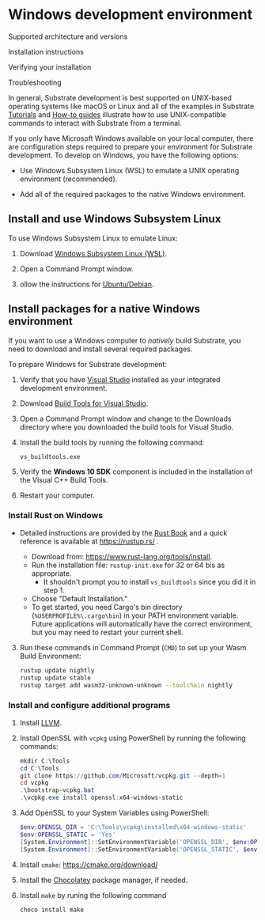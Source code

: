 # Windows development environment

Supported architecture and versions 

Installation instructions

Verifying your installation

Troubleshooting

In general, Substrate development is best supported on UNIX-based operating systems like macOS or Linux and all of the examples in Substrate [Tutorials](../tutorials) and [How-to guides](../reference/how-to-guides) illustrate how to use UNIX-compatible commands to interact with Substrate from a terminal. 

If you only have Microsoft Windows available on your local computer, there are configuration steps required to prepare your environment for Substrate development.
To develop on Windows, you have the following options:

* Use Windows Subsystem Linux (WSL) to emulate a UNIX operating environment (recommended).

* Add all of the required packages to the native Windows environment.

## Install and use Windows Subsystem Linux

To use Windows Subsystem Linux to emulate Linux:

1. Download [Windows Subsystem Linux (WSL)](https://docs.microsoft.com/en-us/windows/wsl/install-win10).

1. Open a Command Prompt window.

1. ollow the instructions for [Ubuntu/Debian](../installation#ubuntudebian).

## Install packages for a native Windows environment

If you want to use a Windows computer to _natively_ build Substrate, you need to download and install several required packages.

To prepare Windows for Substrate development:

1. Verify that you have [Visual Studio]() installed as your integrated development environment.

1. Download [Build Tools for Visual Studio](https://aka.ms/buildtools).

1. Open a Command Prompt window and change to the Downloads directory where you downloaded the build tools for Visual Studio.

1. Install the build tools by running the following command:

    ```dos
    vs_buildtools.exe
    ```

1. Verify the **Windows 10 SDK** component is included in the installation of the Visual C++ Build Tools.

1. Restart your computer.

### Install Rust on Windows

   - Detailed instructions are provided by the
     [Rust Book](https://doc.rust-lang.org/book/ch01-01-installation.html#installing-rustup-on-windows)
     and a quick reference is available at <https://rustup.rs/> .

     - Download from: https://www.rust-lang.org/tools/install.
     - Run the installation file: `rustup-init.exe` for 32 or 64 bis as appropriate.
       - It shouldn't prompt you to install `vs_buildtools` since you did it in step 1.
     - Choose "Default Installation."
     - To get started, you need Cargo's bin directory (`%USERPROFILE%\.cargo\bin`) in your PATH
       environment variable. Future applications will automatically have the correct environment,
       but you may need to restart your current shell.

3. Run these commands in Command Prompt (`CMD`) to set up your Wasm Build Environment:

   ```bash
   rustup update nightly
   rustup update stable
   rustup target add wasm32-unknown-unknown --toolchain nightly
   ```

### Install and configure additional programs

1. Install [LLVM](https://releases.llvm.org/download.html).

1. Install OpenSSL with `vcpkg` using PowerShell by running the following commands:

   ```powershell
   mkdir C:\Tools
   cd C:\Tools
   git clone https://github.com/Microsoft/vcpkg.git --depth=1
   cd vcpkg
   .\bootstrap-vcpkg.bat
   .\vcpkg.exe install openssl:x64-windows-static
   ```

1. Add OpenSSL to your System Variables using PowerShell:

    ```powershell
    $env:OPENSSL_DIR = 'C:\Tools\vcpkg\installed\x64-windows-static'
    $env:OPENSSL_STATIC = 'Yes'
    [System.Environment]::SetEnvironmentVariable('OPENSSL_DIR', $env:OPENSSL_DIR, [System.EnvironmentVariableTarget]::User)
    [System.Environment]::SetEnvironmentVariable('OPENSSL_STATIC', $env:OPENSSL_STATIC, [System.EnvironmentVariableTarget]::User)
    ```

1. Install `cmake`: https://cmake.org/download/

1. Install the [Chocolatey](https://chocolatey.org/install) package manager, if needed.

1. Install `make` by runing the following command

   ```
   choco install make
   ```

